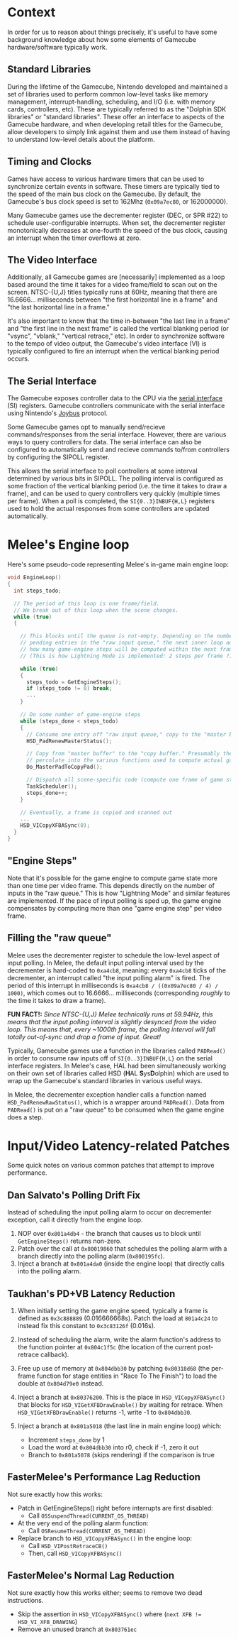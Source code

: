# Context
In order for us to reason about things precisely, it's useful to have some
background knowledge about how some elements of Gamecube hardware/software
typically work.

## Standard Libraries
During the lifetime of the Gamecube, Nintendo developed and maintained a
set of libraries used to perform common low-level tasks like memory management,
interrupt-handling, scheduling, and I/O (i.e. with memory cards, controllers,
etc). These are typically referred to as the "Dolphin SDK libraries" or
"standard libraries". These offer an interface to aspects of the Gamecube 
hardware, and when developing retail titles for the Gamecube, allow developers
to simply link against them and use them instead of having to understand 
low-level details about the platform. 

## Timing and Clocks
Games have access to various hardware timers that can be used to synchronize
certain events in software. These timers are typically tied to the speed of
the main bus clock on the Gamecube. By default, the Gamecube's bus clock speed 
is set to 162Mhz (`0x09a7ec80`, or 162000000).

Many Gamecube games use the decrementer register (DEC, or SPR #22) to schedule
user-configurable interrupts. When set, the decrementer register monotonically
decreases at one-fourth the speed of the bus clock, causing an interrupt when
the timer overflows at zero.

## The Video Interface
Additionally, all Gamecube games are [necessarily] implemented as a loop based 
around the time it takes for a video frame/field to scan out on the screen. 
NTSC-{U,J} titles typically runs at 60Hz, meaning that there are 16.6666... 
milliseconds between "the first horizontal line in a frame" and "the last 
horizontal line in a frame." 

It's also important to know that the time in-between "the last line in a frame"
and "the first line in the next frame" is called the vertical blanking period 
(or "vsync", "vblank," "vertical retrace," etc). In order to synchronize 
software to the tempo of video output, the Gamecube's video interface (VI) is 
typically configured to fire an interrupt when the vertical blanking period 
occurs. 

## The Serial Interface
The Gamecube exposes controller data to the CPU via the 
[serial interface](https://www.gc-forever.com/yagcd/chap5.html#sec5.8) (SI)
registers. Gamecube controllers communicate with the serial interface using Nintendo's 
[Joybus](https://github.com/ExtremsCorner/gba-as-controller/blob/gc/controller/source/main.arm.c)
protocol.

Some Gamecube games opt to manually send/recieve commands/responses from the
serial interface. However, there are various ways to query controllers for 
data. The serial interface can also be configured to automatically send and
recieve commands to/from controllers by configuring the SIPOLL register.

This allows the serial interface to poll controllers at some interval 
determined by various bits in SIPOLL. The polling interval is configured as 
some fraction of the vertical blanking period (i.e. the time it takes to draw 
a frame), and can be used to query controllers very quickly (multiple times
per frame). When a poll is completed, the `SI{0..3}INBUF{H,L}` registers used to
hold the actual responses from some controllers are updated automatically.

# Melee's Engine loop
Here's some pseudo-code representing Melee's in-game main engine loop:

```c
void EngineLoop()
{
  int steps_todo; 

  // The period of this loop is one frame/field.
  // We break out of this loop when the scene changes.
  while (true)
  {

    // This blocks until the queue is not-empty. Depending on the number of
    // pending entries in the "raw input queue," the next inner loop adjusts
    // how many game-engine steps will be computed within the next frame.
    // (This is how Lightning Mode is implemented: 2 steps per frame ?).

    while (true)
    {
      steps_todo = GetEngineSteps();
      if (steps_todo != 0) break;
      ...
    }

    // Do some number of game-engine steps
    while (steps_done < steps_todo)
    {
      // Consume one entry off "raw input queue," copy to the "master buffer."
      HSD_PadRenewMasterStatus();

      // Copy from "master buffer" to the "copy buffer." Presumably these 
      // percolate into the various functions used to compute actual game state.
      Do_MasterPadToCopyPad();

      // Dispatch all scene-specific code (compute one frame of game state)
      TaskScheduler();
      steps_done++;
    }

    // Eventually, a frame is copied and scanned out
    ...
    HSD_VICopyXFBASync(0);
  }
}
```

## "Engine Steps"
Note that it's possible for the game engine to compute game state more than one time
per video frame. This depends directly on the number of inputs in the "raw queue."
This is how "Lightning Mode" and similar features are implemented. If the pace of input
polling is sped up, the game engine compensates by computing more than one "game engine step"
per video frame.

## Filling the "raw queue"
Melee uses the decrementer register to schedule the low-level aspect of input polling.
In Melee, the default input polling interval used by the decrementer is hard-coded 
to `0xa4cb8`, meaning: every `0xa4cb8` ticks of the decrementer, an interrupt called 
"the input polling alarm" is fired. The period of this interrupt in milliseconds 
is `0xa4cb8 / ((0x09a7ec80 / 4) / 1000)`, which comes out to 16.6666... milliseconds 
(corresponding _roughly_ to the time it takes to draw a frame).

**FUN FACT!:** _Since NTSC-{U,J} Melee technically runs at 59.94Hz, this means that 
the input polling interval is slightly desynced from the video loop. This means that,
every ~1000th frame, the polling interval will fall totally out-of-sync and drop
a frame of input. Great!_

Typically, Gamecube games use a function in the libraries called `PADRead()` in order
to consume raw inputs off of `SI{0..3}INBUF{H,L}` on the serial interface registers.
In Melee's case, HAL had been simultaneously working on their own set of libraries 
called HSD (**H**AL **S**ys**D**olphin) which are used to wrap up the Gamecube's 
standard libraries in various useful ways.

In Melee, the decrementer exception handler calls a function named `HSD_PadRenewRawStatus()`, 
which is a wrapper around `PADRead()`. Data from `PADRead()` is put on a "raw queue" to be 
consumed when the game engine does a step.


# Input/Video Latency-related Patches
Some quick notes on various common patches that attempt to improve performance.

## Dan Salvato's Polling Drift Fix
Instead of scheduling the input polling alarm to occur on decrementer exception, 
call it directly from the engine loop. 

1. NOP over `0x801a4db4` - the branch that causes us to block until `GetEngineSteps()` returns non-zero.
2. Patch over the call at `0x80019860` that schedules the polling alarm with a branch 
   directly into the polling alarm (`0x800195fc`).
3. Inject a branch at `0x801a4da0` (inside the engine loop) that directly calls into 
   the polling alarm.

## Taukhan's PD+VB Latency Reduction
1. When initially setting the game engine speed, typically a frame is defined 
   as `0x3c888889` (0.016666668s). Patch the load at `801a4c24` to instead fix this constant 
   to `0x3c83126f` (0.016s).

2. Instead of scheduling the alarm, write the alarm function's address to the function pointer 
   at `0x804c1f5c` (the location of the current post-retrace callback).

3. Free up use of memory at `0x804dbb30` by patching `0x80318d68` (the per-frame function 
   for stage entities in "Race To The Finish") to load the double at `0x804d79e0` instead.

4. Inject a branch at `0x80376200`. This is the place in `HSD_VICopyXFBASync()` that blocks for 
   `HSD_VIGetXFBDrawEnable()` by waiting for retrace. 
   When `HSD_VIGetXFBDrawEnable()` returns -1, write -1 to `0x804dbb30`.

5. Inject a branch at `0x801a5018` (the last line in main engine loop) which:
	- Increment `steps_done` by 1
	- Load the word at `0x804dbb30` into r0, check if -1, zero it out
	- Branch to `0x801a5078` (skips rendering) if the comparison is true
	
## FasterMelee's Performance Lag Reduction
Not sure exactly how this works:

- Patch in GetEngineSteps() right before interrupts are first disabled:
	- Call `OSSuspendThread(CURRENT_OS_THREAD)`
- At the very end of the polling alarm function:
	- Call `OSResumeThread(CURRENT_OS_THREAD)`
- Replace branch to `HSD_VICopyXFBASync()` in the engine loop:
	- Call `HSD_VIPostRetraceCB()`
	- Then, call `HSD_VICopyXFBASync()`

## FasterMelee's Normal Lag Reduction
Not sure exactly how this works either; seems to remove two dead instructions.

- Skip the assertion in `HSD_VICopyXFBASync()` where (`next XFB != HSD_VI_XFB_DRAWING`)
- Remove an unused branch at `0x803761ec`

